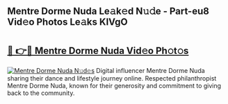 ## Mentre Dorme Nuda Le𝚊k𝚎d N𝚞𝚍e - Part-eu8 Vid𝚎o Photos Le𝚊ks KIVgO

# <h2><a href="http://fbegwg9.evod.top/?m=Mentre+Dorme+Nuda">🔗 👉🔴 Mentre Dorme Nuda Vid𝚎o Ph𝚘t𝚘s</a></h2>

[![Mentre Dorme Nuda N𝚞d𝚎s](https://i.imgur.com/8V9OHl7.gif)](http://fbegwg9.evod.top/?m=Mentre+Dorme+Nuda)
Digital influencer Mentre Dorme Nuda sharing their dance and lifestyle journey online. Respected philanthropist Mentre Dorme Nuda, known for their generosity and commitment to giving back to the community. 
